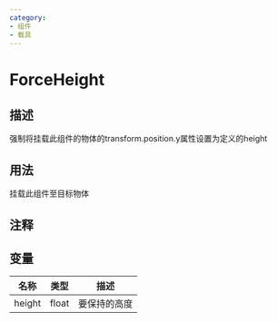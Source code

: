 ```yaml
---
category: 
- 组件
- 载具
---
```

# ForceHeight
## 描述

强制将挂载此组件的物体的transform.position.y属性设置为定义的height

## 用法

挂载此组件至目标物体

## 注释

## 变量
| 名称 | 类型 | 描述 |
| ----------- | ----------- | ----------- |
| height | float | 要保持的高度 |  
